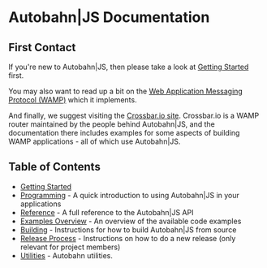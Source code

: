 # Autobahn|JS Documentation

## First Contact

If you're new to Autobahn|JS, then please take a look at [Getting Started](getting-started.md) first.

You may also want to read up a bit on the [Web Application Messaging Protocol (WAMP)](http://wamp-proto.org/why/) which it implements.

And finally, we suggest visiting the [Crossbar.io site](http://crossbar.io). Crossbar.io is a WAMP router maintained by the people behind Autobahn|JS, and the documentation there includes examples for some aspects of building WAMP applications - all of which use Autobahn|JS.

## Table of Contents

* [Getting Started](getting-started.md)
* [Programming](programming.md) - A quick introduction to using Autobahn|JS in your applications
* [Reference](reference.md) - A full reference to the Autobahn|JS API
* [Examples Overview](examples.md) - An overview of the available code examples
* [Building](building.md) - Instructions for how to build Autobahn|JS from source
* [Release Process](release-process.md) - Instructions on how to do a new release (only relevant for project members)
* [Utilities](utils.md) - Autobahn utilities.
